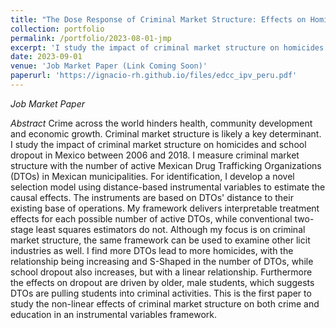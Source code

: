 ```yaml
---
title: "The Dose Response of Criminal Market Structure: Effects on Homicides and School Dropout"
collection: portfolio
permalink: /portfolio/2023-08-01-jmp
excerpt: 'I study the impact of criminal market structure on homicides and school dropout in Mexico between 2006 and 2018. I measure criminal market structure with the number of active Mexican Drug Trafficking Organizations (DTOs) in Mexican municipalities. I find increases in DTOs increase homicides and school dropout. The effects for homicides are non-linear while the effects for school dropout are linear. School dropout is concentrated amongst older and male students, suggesting students are pulled into criminal activities. I find supporting evidence for this mechanism. This is the first paper to study the non-linear effects of criminal market structure on both crime and education in an instrumental variables framework.'
date: 2023-09-01
venue: 'Job Market Paper (Link Coming Soon)'
paperurl: 'https://ignacio-rh.github.io/files/edcc_ipv_peru.pdf'
---
```



_Job Market Paper_ 

_Abstract_ Crime across the world hinders health, community development and economic growth. Criminal market structure is likely a key determinant. I study the impact of criminal market structure on homicides and school dropout in Mexico between 2006 and 2018. I measure criminal market structure with the number of active Mexican Drug Trafficking Organizations (DTOs) in Mexican municipalities. For identification, I develop a novel selection model using distance-based instrumental variables to estimate the causal effects. The instruments are based on DTOs' distance to their existing base of operations. My framework delivers interpretable treatment effects for each possible number of active DTOs, while conventional two-stage least squares estimators do not. Although my focus is on criminal market structure, the same framework can be used to examine other licit industries as well. I find more DTOs lead to more homicides, with the relationship being increasing and S-Shaped in the number of DTOs, while school dropout  also increases, but with a linear relationship. Furthermore the effects on dropout are driven by older, male students, which suggests DTOs are pulling students into criminal activities. This is the first paper to study the non-linear effects of criminal market structure on both crime and education in an instrumental variables framework. 

